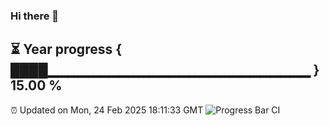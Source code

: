 ### Hi there 👋
⏳ Year progress { ████▁▁▁▁▁▁▁▁▁▁▁▁▁▁▁▁▁▁▁▁▁▁▁▁▁▁ } 15.00 %
---
⏰ Updated on Mon, 24 Feb 2025 18:11:33 GMT
![Progress Bar CI](https://github.com/Moyi321/Moyi321/workflows/Progress%20Bar%20CI/badge.svg)
